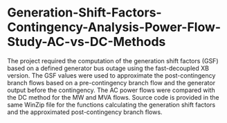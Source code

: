 # Generation-Shift-Factors-Contingency-Analysis-Power-Flow-Study-AC-vs-DC-Methods
The project required the computation of the generation shift factors (GSF) based on a defined generator bus outage using the fast-decoupled XB version.  The GSF values were used to approximate the post-contingency branch flows based on a pre-contingency branch flow and the generator output before the contingency. The AC power flows were compared with the DC method for the MW and MVA flows.  Source code is provided in the same WinZip file for the functions calculating the generation shift factors and the approximated post-contingency branch flows.
